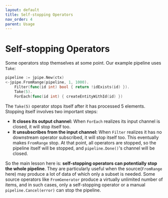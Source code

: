 ```yaml
---
layout: default
title: Self-stopping Operators
nav_order: 4
parent: Usage
---
```


<h1>Self-stopping Operators</h1>

Some operators stop themselves at some point. Our example pipeline uses `Take`:

```go
pipeline := jpipe.New(ctx)
<-jpipe.FromRange(pipeline, 1, 1000).
    Filter(func(id int) bool { return !idExists(id) }).
    Take(5).
    ForEach(func(id int) { createEntityWithId(id) })
```

The `Take(5)` operator stops itself after it has processed 5 elements. Stopping itself involves two important steps:

- **It closes its output channel:** When `ForEach` realizes its input channel is closed, it will stop itself too.
- **It unsubscribes from the input channel:** When `Filter` realizes it has no downstream operator subscribed, it will stop itself too. This eventually makes `FromRange` stop. At that point, all operators are stopped, so the pipeline itself will be stopped, and `pipeline.Done()`'s channel will be closed.

So the main lesson here is: **self-stopping operators can potentially stop the whole pipeline**. They are particularly useful when the source(`FromRange` here) may produce a lot of data of which only a subset is needed. Some source operators like `FromGenerator` produce a virtually unlimited number of items, and in such cases, only a self-stopping operator or a manual `pipeline.Cancel(error)` can stop the pipeline.